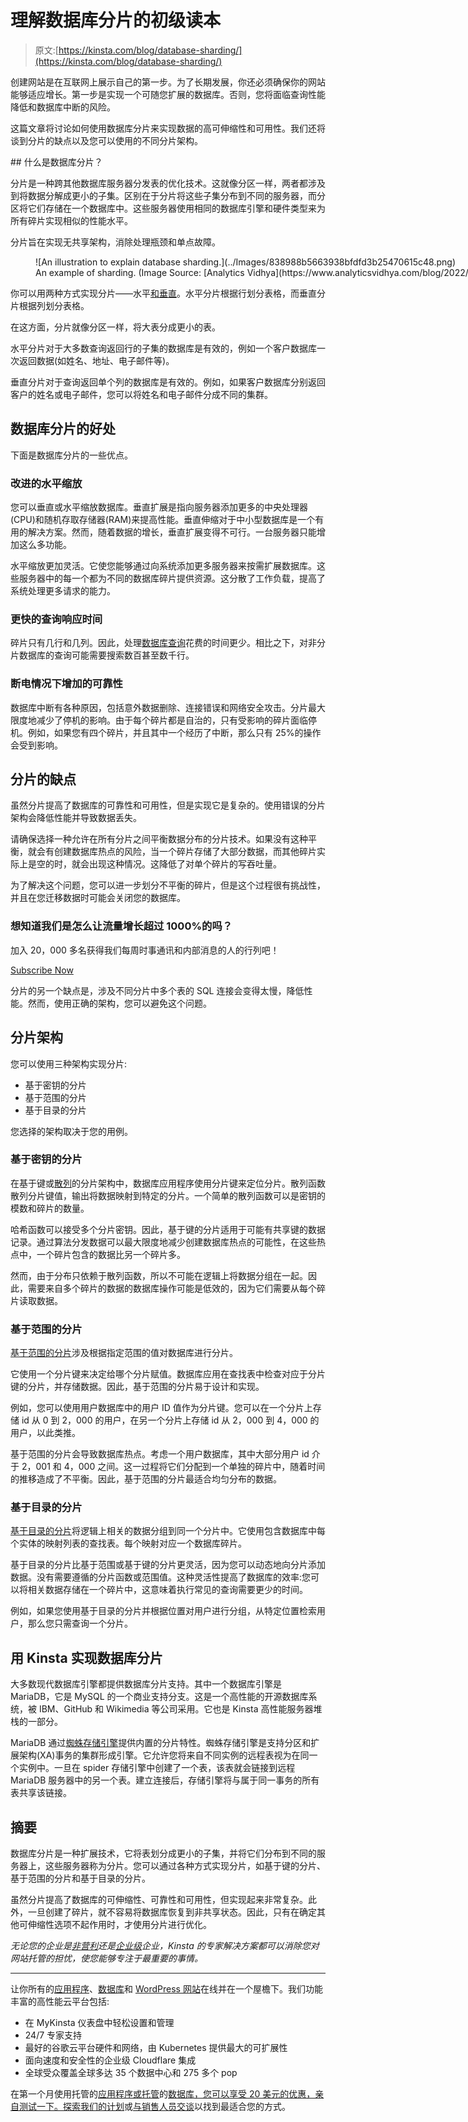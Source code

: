 # 理解数据库分片的初级读本

> 原文:[https://kinsta.com/blog/database-sharding/](https://kinsta.com/blog/database-sharding/)

创建网站是在互联网上展示自己的第一步。为了长期发展，你还必须确保你的网站能够适应增长。第一步是实现一个可随您扩展的数据库。否则，您将面临查询性能降低和数据库中断的风险。

这篇文章将讨论如何使用数据库分片来实现数据的高可伸缩性和可用性。我们还将谈到分片的缺点以及您可以使用的不同分片架构。

 <kinsta-auto-toc heading="Table of Contents" exclude="last" list-style="arrow" selector="h2" count-number="-1">## 什么是数据库分片？

分片是一种跨其他数据库服务器分发表的优化技术。这就像分区一样，两者都涉及到将数据分解成更小的子集。区别在于分片将这些子集分布到不同的服务器，而分区将它们存储在一个数据库中。这些服务器使用相同的数据库引擎和硬件类型来为所有碎片实现相似的性能水平。

分片旨在实现无共享架构，消除处理瓶颈和单点故障。

<figure id="attachment_137801" aria-describedby="caption-attachment-137801" style="width: 1584px" class="wp-caption alignnone">![An illustration to explain database sharding.](../Images/838988b5663938bfdfd3b25470615c48.png)

<figcaption id="caption-attachment-137801" class="wp-caption-text">An example of sharding. (Image Source: [Analytics Vidhya](https://www.analyticsvidhya.com/blog/2022/04/a-comprehensive-guide-to-sharding-in-data-engineering-for-beginners/))</figcaption>

</figure>

你可以用两种方式实现分片——水平[和垂直](https://kinsta.com/blog/mongodb-vs-mysql/)。水平分片根据行划分表格，而垂直分片根据列划分表格。

在这方面，分片就像分区一样，将大表分成更小的表。

水平分片对于大多数查询返回行的子集的数据库是有效的，例如一个客户数据库一次返回数据(如姓名、地址、电子邮件等)。

垂直分片对于查询返回单个列的数据库是有效的。例如，如果客户数据库分别返回客户的姓名或电子邮件，您可以将姓名和电子邮件分成不同的集群。

## 数据库分片的好处

下面是数据库分片的一些优点。

### 改进的水平缩放

您可以垂直或水平缩放数据库。垂直扩展是指向服务器添加更多的中央处理器(CPU)和随机存取存储器(RAM)来提高性能。垂直伸缩对于中小型数据库是一个有用的解决方案。然而，随着数据的增长，垂直扩展变得不可行。一台服务器只能增加这么多功能。

水平缩放更加灵活。它使您能够通过向系统添加更多服务器来按需扩展数据库。这些服务器中的每一个都为不同的数据库碎片提供资源。这分散了工作负载，提高了系统处理更多请求的能力。

### 更快的查询响应时间

碎片只有几行和几列。因此，处理[数据库查询](https://kinsta.com/blog/query-monitor/)花费的时间更少。相比之下，对非分片数据库的查询可能需要搜索数百甚至数千行。

### 断电情况下增加的可靠性

数据库中断有各种原因，包括意外数据删除、连接错误和网络安全攻击。分片最大限度地减少了停机的影响。由于每个碎片都是自治的，只有受影响的碎片面临停机。例如，如果您有四个碎片，并且其中一个经历了中断，那么只有 25%的操作会受到影响。

## 分片的缺点

虽然分片提高了数据库的可靠性和可用性，但是实现它是复杂的。使用错误的分片架构会降低性能并导致数据丢失。

请确保选择一种允许在所有分片之间平衡数据分布的分片技术。如果没有这种平衡，就会有创建数据库热点的风险，当一个碎片存储了大部分数据，而其他碎片实际上是空的时，就会出现这种情况。这降低了对单个碎片的写吞吐量。

为了解决这个问题，您可以进一步划分不平衡的碎片，但是这个过程很有挑战性，并且在您迁移数据时可能会关闭您的数据库。

 <dialog id="newsletter" class="dialog dialog has-dark-blue-background-color email-modal" aria-hidden="true">## 注册订阅时事通讯

<kinsta-form show-name="false" show-phone="false" show-website="false" show-company="false" show-disk-space="false" show-monthly-visits="false" show-number-of-websites="false" show-message="false" submit-button-text="Sign Up Now" submit-button-text-sending="Signing Up..." success-title="Thanks for subscribing!" success-message="Keep an eye out for our next newsletter." terms-template="newsletter" hubspot-source="subscribe_to_newsletter" submit-button-text-loading="Signing Up"></kinsta-form></dialog>

### 想知道我们是怎么让流量增长超过 1000%的吗？

加入 20，000 多名获得我们每周时事通讯和内部消息的人的行列吧！

[Subscribe Now](#newsletter)

分片的另一个缺点是，涉及不同分片中多个表的 SQL 连接会变得太慢，降低性能。然而，使用正确的架构，您可以避免这个问题。

## 分片架构

您可以使用三种架构实现分片:

*   基于密钥的分片
*   基于范围的分片
*   基于目录的分片

您选择的架构取决于您的用例。

### 基于密钥的分片

在基于键或[散列](https://www.mongodb.com/docs/manual/core/hashed-sharding/)的分片架构中，数据库应用程序使用分片键来定位分片。散列函数散列分片键值，输出将数据映射到特定的分片。一个简单的散列函数可以是密钥的模数和碎片的数量。

哈希函数可以接受多个分片密钥。因此，基于键的分片适用于可能有共享键的数据记录。通过算法分发数据可以最大限度地减少创建数据库热点的可能性，在这些热点中，一个碎片包含的数据比另一个碎片多。

然而，由于分布只依赖于散列函数，所以不可能在逻辑上将数据分组在一起。因此，需要来自多个碎片的数据的数据库操作可能是低效的，因为它们需要从每个碎片读取数据。

### 基于范围的分片

[基于范围的分片](https://www.mongodb.com/docs/manual/core/ranged-sharding/)涉及根据指定范围的值对数据库进行分片。

它使用一个分片键来决定给哪个分片赋值。数据库应用在查找表中检查对应于分片键的分片，并存储数据。因此，基于范围的分片易于设计和实现。

例如，您可以使用用户数据库中的用户 ID 值作为分片键。您可以在一个分片上存储 id 从 0 到 2，000 的用户，在另一个分片上存储 id 从 2，000 到 4，000 的用户，以此类推。

基于范围的分片会导致数据库热点。考虑一个用户数据库，其中大部分用户 id 介于 2，001 和 4，000 之间。这一过程将它们分配到一个单独的碎片中，随着时间的推移造成了不平衡。因此，基于范围的分片最适合均匀分布的数据。

### 基于目录的分片

[基于目录的分片](https://www.linode.com/docs/guides/sharded-database/#directory-based-sharding)将逻辑上相关的数据分组到同一个分片中。它使用包含数据库中每个实体的映射列表的查找表。每个映射对应一个数据库碎片。

基于目录的分片比基于范围或基于键的分片更灵活，因为您可以动态地向分片添加数据。没有需要遵循的分片函数或范围值。这种灵活性提高了数据库的效率:您可以将相关数据存储在一个碎片中，这意味着执行常见的查询需要更少的时间。

例如，如果您使用基于目录的分片并根据位置对用户进行分组，从特定位置检索用户，那么您只需查询一个分片。

## 用 Kinsta 实现数据库分片

大多数现代数据库引擎都提供数据库分片支持。其中一个数据库引擎是 MariaDB，它是 MySQL 的一个商业支持分支。这是一个高性能的开源数据库系统，被 IBM、GitHub 和 Wikimedia 等公司采用。它也是 Kinsta 高性能服务器堆栈的一部分。

MariaDB 通过[蜘蛛存储引擎](https://mariadb.com/kb/en/spider-storage-engine-overview)提供内置的分片特性。蜘蛛存储引擎是支持分区和扩展架构(XA)事务的集群形成引擎。它允许您将来自不同实例的远程表视为在同一个实例中。一旦在 spider 存储引擎中创建了一个表，该表就会链接到远程 MariaDB 服务器中的另一个表。建立连接后，存储引擎将与属于同一事务的所有表共享该链接。

## 摘要

数据库分片是一种扩展技术，它将表划分成更小的子集，并将它们分布到不同的服务器上，这些服务器称为分片。您可以通过各种方式实现分片，如基于键的分片、基于范围的分片和基于目录的分片。

虽然分片提高了数据库的可伸缩性、可靠性和可用性，但实现起来非常复杂。此外，一旦创建了碎片，就不容易将数据库恢复到非共享状态。因此，只有在确定其他可伸缩性选项不起作用时，才使用分片进行优化。

*无论您的企业是[非营利](https://kinsta.com/web-hosting-for-nonprofits/)还是[企业级](https://kinsta.com/enterprise-wordpress-hosting/)企业，Kinsta 的专家解决方案都可以消除您对网站托管的担忧，使您能够专注于最重要的事情。*

* * *

让你所有的[应用程序](https://kinsta.com/application-hosting/)、[数据库](https://kinsta.com/database-hosting/)和 [WordPress 网站](https://kinsta.com/wordpress-hosting/)在线并在一个屋檐下。我们功能丰富的高性能云平台包括:

*   在 MyKinsta 仪表盘中轻松设置和管理
*   24/7 专家支持
*   最好的谷歌云平台硬件和网络，由 Kubernetes 提供最大的可扩展性
*   面向速度和安全性的企业级 Cloudflare 集成
*   全球受众覆盖全球多达 35 个数据中心和 275 多个 pop

在第一个月使用托管的[应用程序或托管](https://kinsta.com/application-hosting/)的[数据库，您可以享受 20 美元的优惠，亲自测试一下。探索我们的](https://kinsta.com/database-hosting/)[计划](https://kinsta.com/plans/)或[与销售人员交谈](https://kinsta.com/contact-us/)以找到最适合您的方式。</kinsta-auto-toc>
